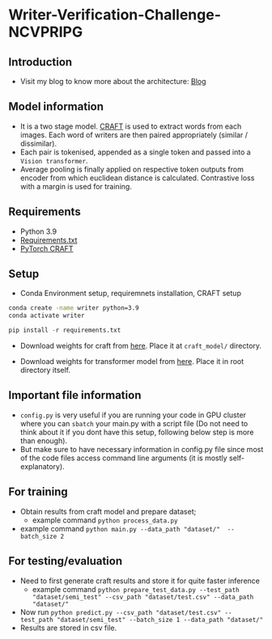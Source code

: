 # Writer-Verification-Challenge-NCVPRIPG

## Introduction
- Visit my blog to know more about the architecture: [Blog](https://hwaseem04.github.io/blogs/writer/)

## Model information
- It is a two stage model. [CRAFT](https://github.com/clovaai/CRAFT-pytorch) is used to extract words from each images. Each word of writers are then paired appropriately (similar / dissimilar). 
- Each pair is tokenised, appended as a single token and passed into a `Vision transformer`. 
- Average pooling is finally applied on respective token outputs from encoder from which euclidean distance is calculated. Contrastive loss with a margin is used for training.

## Requirements
- Python 3.9
- [Requirements.txt](requirements.txt)
- [PyTorch CRAFT](https://github.com/clovaai/CRAFT-pytorch)

## Setup
- Conda Environment setup, requiremnets installation, CRAFT setup
```bash
conda create -name writer python=3.9
conda activate writer
```
```python
pip install -r requirements.txt
```
- Download weights for craft from [here](https://drive.google.com/open?id=1Jk4eGD7crsqCCg9C9VjCLkMN3ze8kutZ). Place it at `craft_model/` directory.

- Download weights for transformer model from [here](https://drive.google.com/file/d/1hhP92cN1I_KxRkyq8ChttRL3NOvtEa-v/view?usp=sharing). Place it in root directory itself.

## Important file information
- `config.py` is very useful if you are running your code in GPU cluster where you can `sbatch` your main.py with a script file (Do not need to think about it if you dont have this setup, following below step is more than enough).
- But make sure to have necessary information in config.py file since most of the code files access command line arguments (it is mostly self-explanatory). 

## For training
- Obtain results from craft model and prepare dataset;
    - example command `python process_data.py` 
- example command `python main.py --data_path "dataset/"  --batch_size 2`

## For testing/evaluation
- Need to first generate craft results and store it for quite faster inference
    - example command `python prepare_test_data.py --test_path "dataset/semi_test" --csv_path "dataset/test.csv" --data_path "dataset/"`
- Now run `python predict.py --csv_path "dataset/test.csv" --test_path "dataset/semi_test" --batch_size 1 --data_path "dataset/"`
- Results are stored in csv file.
